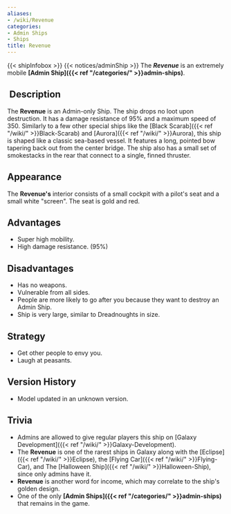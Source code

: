 ```yaml
---
aliases:
- /wiki/Revenue
categories:
- Admin Ships
- Ships
title: Revenue
---
```


{{< shipInfobox >}} {{< notices/adminShip >}} The **_Revenue_** is an extremely mobile **[Admin Ship]({{< ref "/categories/" >}}admin-ships)**.

##  Description

The **Revenue** is an Admin-only Ship. The ship drops no loot upon destruction. It has a damage resistance of 95% and a maximum speed of 350. Similarly to a few other special ships like the [Black Scarab]({{< ref "/wiki/" >}}Black-Scarab) and [Aurora]({{< ref "/wiki/" >}}Aurora), this ship is shaped like a classic sea-based vessel. It features a long, pointed bow tapering back out from the center bridge. The ship also has a small set of smokestacks in the rear that connect to a single, finned thruster.

## Appearance

The **Revenue's** interior consists of a small cockpit with a pilot's seat and a small white "screen". The seat is gold and red.

## Advantages 

- Super high mobility.
- High damage resistance. (95%)

## Disadvantages

- Has no weapons.
- Vulnerable from all sides.
- People are more likely to go after you because they want to destroy an Admin Ship.
- Ship is very large, similar to Dreadnoughts in size.

## Strategy

- Get other people to envy you.
- Laugh at peasants.

## Version History 

- Model updated in an unknown version.

## Trivia

- Admins are allowed to give regular players this ship on [Galaxy Development]({{< ref "/wiki/" >}}Galaxy-Development).
- The **Revenue** is one of the rarest ships in Galaxy along with the [Eclipse]({{< ref "/wiki/" >}}Eclipse), the [Flying Car]({{< ref "/wiki/" >}}Flying-Car), and The [Halloween Ship]({{< ref "/wiki/" >}}Halloween-Ship), since only admins have it.
- **Revenue** is another word for income, which may correlate to the ship's golden design.
- One of the only **[Admin Ships]({{< ref "/categories/" >}}admin-ships)** that remains in the game.